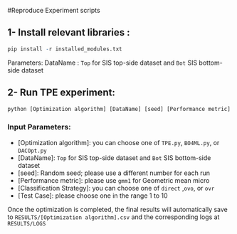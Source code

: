 #Reproduce Experiment scripts


## 1- Install relevant libraries :
```r
pip install -r installed_modules.txt
```
Parameters:
DataName : `Top` for SIS top-side dataset and `Bot` SIS bottom-side dataset

## 2- Run TPE experiment:

```r
python [Optimization algorithm] [DataName] [seed] [Performance metric] [Classification Strategy] [Test Case]
```
### Input Parameters: 
- [Optimization algorithm]: you can choose one of `TPE.py`, `BO4ML.py`, or `DACOpt.py`
- [DataName]: `Top` for SIS top-side dataset and `Bot` SIS bottom-side dataset
- [seed]: Random seed; please use a different number for each run
- [Performance metric]: please use `gmm1` for Geometric mean micro
- [Classification Strategy]: you can choose one of `direct` ,`ovo`, or `ovr`
- [Test Case]: please choose one in the range 1 to 10

Once the optimization is completed, the final results will automatically save to `RESULTS/[Optimization algorithm].csv` and the corresponding logs at `RESULTS/LOGS`

